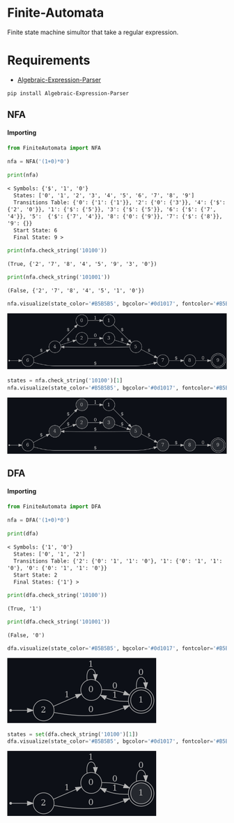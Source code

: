 # Finite-Automata
Finite state machine simultor that take a regular expression.

# Requirements
- [Algebraic-Expression-Parser](https://github.com/mohamedsalahh/Algebraic-Expression-Parser)

```
pip install Algebraic-Expression-Parser
```

## NFA
#### Importing
```python
from FiniteAutomata import NFA
```

```python
nfa = NFA('(1+0)*0')
```

```python
print(nfa)
```
```text
< Symbols: {'$', '1', '0'}
  States: ['0', '1', '2', '3', '4', '5', '6', '7', '8', '9']
  Transitions Table: {'0': {'1': {'1'}}, '2': {'0': {'3'}}, '4': {'$': {'2', '0'}}, '1': {'$': {'5'}}, '3': {'$': {'5'}}, '6': {'$': {'7', '4'}}, '5':  {'$': {'7', '4'}}, '8': {'0': {'9'}}, '7': {'$': {'8'}}, '9': {}}
  Start State: 6
  Final State: 9 >
```

```python
print(nfa.check_string('10100'))
```
```text
(True, {'2', '7', '8', '4', '5', '9', '3', '0'})
```

```python
print(nfa.check_string('101001'))
```
```text
(False, {'2', '7', '8', '4', '5', '1', '0'})
```

```python
nfa.visualize(state_color='#B5B5B5', bgcolor='#0d1017', fontcolor='#B5B5B5', arrow_color='#B5B5B5')
```
![](https://github.com/mohamedsalahh/Finite-Automata/blob/main/nfa-graph.png "NFA")

```python
states = nfa.check_string('10100')[1]
nfa.visualize(state_color='#B5B5B5', bgcolor='#0d1017', fontcolor='#B5B5B5', arrow_color='#B5B5B5', subgroup_states=states, subgroup_color='#25282e')
```
![](https://github.com/mohamedsalahh/Finite-Automata/blob/main/nfa-graph1.png "NFA")

## DFA
#### Importing
```python
from FiniteAutomata import DFA
```

```python
nfa = DFA('(1+0)*0')
```

```python
print(dfa)
```
```text
< Symbols: {'1', '0'}
  States: ['0', '1', '2']
  Transitions Table: {'2': {'0': '1', '1': '0'}, '1': {'0': '1', '1': '0'}, '0': {'0': '1', '1': '0'}}
  Start State: 2
  Final States: {'1'} >
```

```python
print(dfa.check_string('10100'))
```
```text
(True, '1')
```

```python
print(dfa.check_string('101001'))
```
```text
(False, '0')
```

```python
dfa.visualize(state_color='#B5B5B5', bgcolor='#0d1017', fontcolor='#B5B5B5', arrow_color='#B5B5B5')
```
![](https://github.com/mohamedsalahh/Finite-Automata/blob/main/dfa-graph.png "DFA")

```python
states = set(dfa.check_string('10100')[1])
dfa.visualize(state_color='#B5B5B5', bgcolor='#0d1017', fontcolor='#B5B5B5', arrow_color='#B5B5B5', subgroup_states=states, subgroup_color='#25282e')
```
![](https://github.com/mohamedsalahh/Finite-Automata/blob/main/dfa-graph1.png "DFA")
